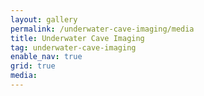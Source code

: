 ```yaml
---
layout: gallery
permalink: /underwater-cave-imaging/media
title: Underwater Cave Imaging
tag: underwater-cave-imaging
enable_nav: true
grid: true
media: 
---
```


